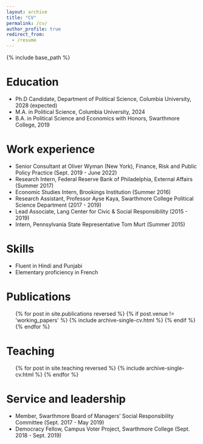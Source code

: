 ```yaml
---
layout: archive
title: "CV"
permalink: /cv/
author_profile: true
redirect_from:
  - /resume
---
```


{% include base_path %}

Education
======
* Ph.D Candidate, Department of Political Science, Columbia University, 2028 (expected)
* M.A. in Political Science, Columbia University, 2024
* B.A. in Political Science and Economics with Honors, Swarthmore College, 2019

Work experience
======
* Senior Consultant at Oliver Wyman (New York), Finance, Risk and Public Policy Practice (Sept. 2019 - June 2022)
* Research Intern, Federal Reserve Bank of Philadelphia, External Affairs (Summer 2017)
* Economic Studies Intern, Brookings Institution (Summer 2016)
* Research Assistant, Professor Ayse Kaya, Swarthmore College Political Science Department (2017 - 2019)
* Lead Associate, Lang Center for Civic & Social Responsibility (2015 - 2019)
* Intern, Pennsylvania State Representative Tom Murt (Summer 2015)

  
Skills
======
* Fluent in Hindi and Punjabi
* Elementary proficiency in French

Publications
======
  <ul>
    {% for post in site.publications reversed %}
      {% if post.venue != 'working_papers' %}
        {% include archive-single-cv.html %}
      {% endif %}
    {% endfor %}
  </ul>

  
Teaching
======
  <ul>{% for post in site.teaching reversed %}
    {% include archive-single-cv.html %}
  {% endfor %}</ul>
  
Service and leadership
======
* Member, Swarthmore Board of Managers’ Social Responsibility Committee (Sept. 2017 - May 2019)
* Democracy Fellow, Campus Voter Project, Swarthmore College (Sept. 2018 - Sept. 2019)
